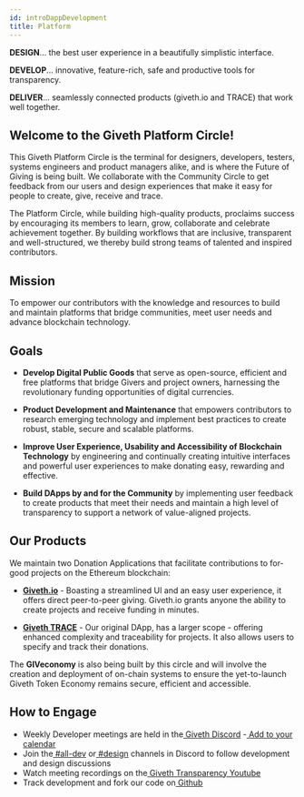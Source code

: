 ```yaml
---
id: introDappDevelopment
title: Platform 
---
```


**DESIGN**… the best user experience in a beautifully simplistic interface.

**DEVELOP**… innovative, feature-rich, safe and productive tools for transparency.

**DELIVER**… seamlessly connected products (giveth.io and TRACE) that work well together.

## Welcome to the Giveth Platform Circle!

This Giveth Platform Circle is the terminal for designers, developers, testers, systems engineers and product managers alike, and is where the Future of Giving is being built. We collaborate with the Community Circle to get feedback from our users and design experiences that make it easy for people to create, give, receive and trace.

The Platform Circle, while building high-quality products, proclaims success by encouraging its members to learn, grow, collaborate and celebrate achievement together. By building workflows that are inclusive, transparent and well-structured, we thereby build strong teams of talented and inspired contributors.

## Mission

To empower our contributors with the knowledge and resources to build and maintain platforms that bridge communities, meet user needs and advance blockchain technology.

## Goals

* **Develop Digital Public Goods** that serve as open-source, efficient and free platforms that bridge Givers and project owners, harnessing the revolutionary funding opportunities of digital currencies.

* **Product Development and Maintenance** that empowers contributors to research emerging technology and implement best practices to create robust, stable, secure and scalable platforms.
* **Improve User Experience, Usability and Accessibility of Blockchain Technology** by engineering and continually creating intuitive interfaces and powerful user experiences to make donating easy, rewarding and effective.
* **Build DApps by and for the Community** by implementing user feedback to create products that meet their needs and maintain a high level of transparency to support a network of value-aligned projects.

## Our Products

We maintain two Donation Applications that facilitate contributions to for-good projects on the Ethereum blockchain:

* [**Giveth.io**](http://giveth.io/) - Boasting a streamlined UI and an easy user experience, it offers direct peer-to-peer giving. Giveth.io grants anyone the ability to create projects and receive funding in minutes.

* [**Giveth TRACE**](http://trace.giveth.io) - Our original DApp, has a larger scope - offering enhanced complexity and traceability for projects. It also allows users to specify and track their donations.

The **GIVeconomy** is also being built by this circle and will involve the creation and deployment of on-chain systems to ensure the yet-to-launch Giveth Token Economy remains secure, efficient and accessible.

## How to Engage

* Weekly Developer meetings are held in the[ Giveth Discord](https://discord.gg/vaTcgqMwVp) -[ Add to your calendar](https://calendar.google.com/calendar/u/0/r?cid=givethdotio@gmail.com)
* Join the[ #all-dev](https://discord.gg/vaTcgqMwVp) or[ #design](https://discord.gg/T6SYzH3rnD) channels in Discord to follow development and design discussions
* Watch meeting recordings on the[ Giveth Transparency Youtube](https://www.youtube.com/channel/UCdqmP4axeI1hNmX20aZsOwg)
* Track development and fork our code on[ Github](https://github.com/Giveth)
